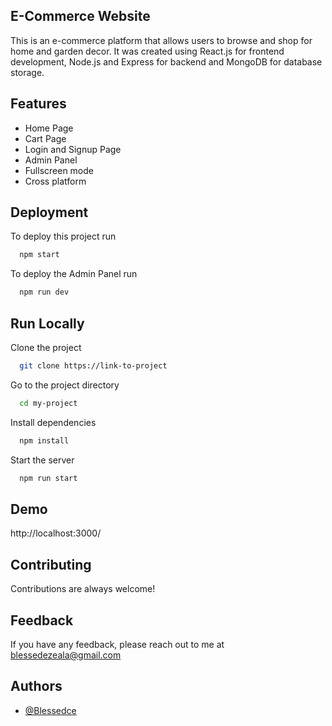 
## E-Commerce Website

This is an e-commerce platform that allows users to browse and shop for home and garden decor. It was created using React.js for frontend development, Node.js and Express for backend and MongoDB for database storage.


## Features

- Home Page
- Cart Page
- Login and Signup Page
- Admin Panel
- Fullscreen mode
- Cross platform


## Deployment

To deploy this project run

```bash
  npm start
```
To deploy the Admin Panel run

```bash
  npm run dev
```


## Run Locally

Clone the project

```bash
  git clone https://link-to-project
```

Go to the project directory

```bash
  cd my-project
```

Install dependencies

```bash
  npm install
```

Start the server

```bash
  npm run start
```


## Demo

http://localhost:3000/


## Contributing

Contributions are always welcome!




## Feedback

If you have any feedback, please reach out to me at blessedezeala@gmail.com


## Authors

- [@Blessedce](https://github.com/Blessedce)

